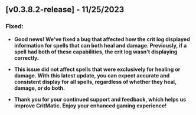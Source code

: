 ## [v0.3.8.2-release] - 11/25/2023

### Fixed:

- **Good news! We've fixed a bug that affected how the crit log displayed information for spells that can both heal and damage. Previously, if a spell had both of these capabilities, the crit log wasn't displaying correctly.**

- **This issue did not affect spells that were exclusively for healing or damage. With this latest update, you can expect accurate and consistent display for all spells, regardless of whether they heal, damage, or do both.**

- **Thank you for your continued support and feedback, which helps us improve CritMatic. Enjoy your enhanced gaming experience!**



